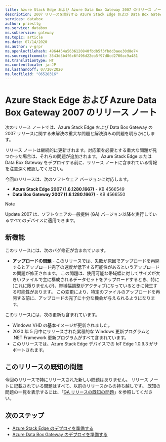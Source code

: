 ```yaml
---
title: Azure Stack Edge および Azure Data Box Gateway 2007 のリリース ノート | Microsoft Docs
description: 2007 リリースを実行する Azure Stack Edge および Data Box Gateway に関する未解決の重大な問題と解決策について説明します。
services: databox
author: priestlg
ms.service: databox
ms.subservice: gateway
ms.topic: article
ms.date: 07/14/2020
ms.author: v-grpr
ms.openlocfilehash: 4964454a5636120840fbdb5f3fbdd3aee30d8e74
ms.sourcegitcommit: 3543d3b4f6c6f496d22ea5f97d8cd2700ac9a481
ms.translationtype: HT
ms.contentlocale: ja-JP
ms.lasthandoff: 07/20/2020
ms.locfileid: "86528316"
---
```

# <a name="azure-stack-edge-and-azure-data-box-gateway-2007-release-notes"></a>Azure Stack Edge および Azure Data Box Gateway 2007 のリリース ノート

次のリリース ノートでは、Azure Stack Edge および Data Box Gateway の 2007 リリースに関する未解決の重大な問題と解決済みの問題を明らかにします。

リリース ノートは継続的に更新されます。対応策を必要とする重大な問題が見つかった場合は、それらの問題が追加されます。 Azure Stack Edge または Data Box Gateway をデプロイする前に、リリース ノートに含まれている情報を注意深く確認してください。

今回のリリースは、次のソフトウェア バージョンに対応します。

- **Azure Stack Edge 2007 (1.6.1280.1667)** - KB 4566549
- **Data Box Gateway 2007 (1.6.1280.1667)** - KB 4566550

> [!NOTE]
> Update 2007 は、ソフトウェアの一般提供 (GA) バージョン以降を実行しているすべてのデバイスに適用できます。

## <a name="whats-new"></a>新機能

このリリースには、次のバグ修正が含まれています。

- **アップロードの問題** - このリリースでは、失敗が原因でアップロードを再開するとアップロード完了の速度が低下する可能性があるというアップロードの問題が修正されます。 この問題は、使用可能な帯域幅に対してサイズが大きいファイルで主に構成されるデータセットをアップロードするとき、特に (これに限りませんが)、帯域幅調整がアクティブになっているときに発生する可能性があります。 この変更により、特定のファイルのアップロードを再開する前に、アップロードの完了に十分な機会が与えられるようになります。

このリリースには、次の更新も含まれています。

- Windows VHD の基本イメージが更新されました。
- 2020 年 5 月中にリリースされた累積的な Windows 更新プログラムと .NET Framework 更新プログラムがすべて含まれています。
- このリリースでは、Azure Stack Edge デバイスでの IoT Edge 1.0.9.3 がサポートされます。

## <a name="known-issues-in-this-release"></a>このリリースの既知の問題

今回のリリースで特にリリースされた新しい問題はありません。 リリース ノートに記載されている問題はすべて、以前のリリースからの持ち越しです。 既知の問題の一覧を表示するには、「[GA リリースの既知の問題](data-box-gateway-release-notes.md#known-issues-in-ga-release)」を参照してください。

## <a name="next-steps"></a>次のステップ

- [Azure Stack Edge のデプロイを準備する](data-box-edge-deploy-prep.md)
- [Azure Data Box Gateway のデプロイを準備する](data-box-gateway-deploy-prep.md)
